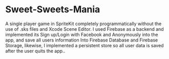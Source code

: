 # Sweet-Sweets-Mania

A single player game in SpriteKit completely programmatically without the use of .sks files and Xcode Scene Editor. 
I used Firebase as a backend and implemented its Sign up/Login with Facebook and Anonymously into the app, and save all users information 
Into Firebase Database and Firebase Storage, likewise, I implemented a persistent store so all user data is saved after the user quits the app..
